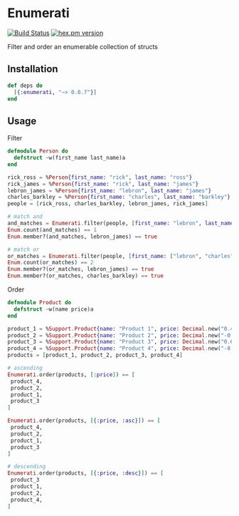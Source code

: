 # Enumerati
[![Build Status](https://github.com/rupurt/enumerati/workflows/Test/badge.svg?branch=master)](https://github.com/rupurt/enumerati/actions?query=workflow%3ATest)
[![hex.pm version](https://img.shields.io/hexpm/v/enumerati.svg?style=flat)](https://hex.pm/packages/enumerati)

Filter and order an enumerable collection of structs

## Installation

```elixir
def deps do
  [{:enumerati, "~> 0.0.7"}]
end
```

## Usage

Filter

```elixir
defmodule Person do
  defstruct ~w(first_name last_name)a
end

rick_ross = %Person{first_name: "rick", last_name: "ross"}
rick_james = %Person{first_name: "rick", last_name: "james"}
lebron_james = %Person{first_name: "lebron", last_name: "james"}
charles_barkley = %Person{first_name: "charles", last_name: "barkley"}
people = [rick_ross, charles_barkley, lebron_james, rick_james]

# match and
and_matches = Enumerati.filter(people, [first_name: "lebron", last_name: "james"])
Enum.count(and_matches) == 1
Enum.member?(and_matches, lebron_james) == true

# match or
or_matches = Enumerati.filter(people, [first_name: ["lebron", "charles"]])
Enum.count(or_matches) == 2
Enum.member?(or_matches, lebron_james) == true
Enum.member?(or_matches, charles_barkley) == true
```

Order

```elixir
defmodule Product do
  defstruct ~w(name price)a
end

product_1 = %Support.Product{name: "Product 1", price: Decimal.new("0.4668")}
product_2 = %Support.Product{name: "Product 2", price: Decimal.new("-0.6142")}
product_3 = %Support.Product{name: "Product 3", price: Decimal.new("0.6468")}
product_4 = %Support.Product{name: "Product 4", price: Decimal.new("-0.7109")}
products = [product_1, product_2, product_3, product_4]

# ascending
Enumerati.order(products, [:price]) == [
 product_4,
 product_2,
 product_1,
 product_3
]

Enumerati.order(products, [{:price, :asc}]) == [
 product_4,
 product_2,
 product_1,
 product_3
]

# descending
Enumerati.order(products, [{:price, :desc}]) == [
 product_3
 product_1,
 product_2,
 product_4,
]
```
